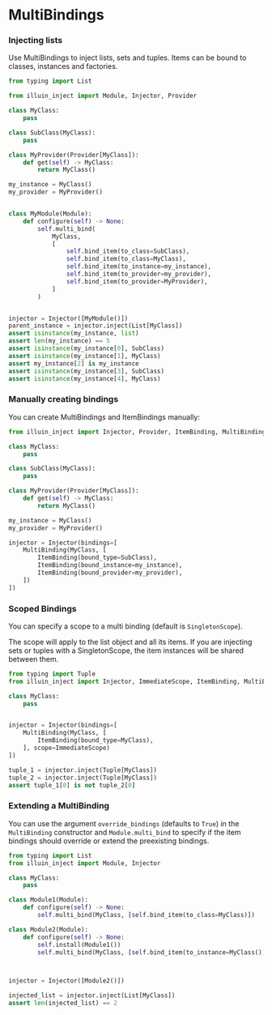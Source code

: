 MultiBindings
=============

### Injecting lists
Use MultiBindings to inject lists, sets and tuples.
Items can be bound to classes, instances and factories.


```python
from typing import List

from illuin_inject import Module, Injector, Provider

class MyClass:
    pass

class SubClass(MyClass):
    pass

class MyProvider(Provider[MyClass]):
    def get(self) -> MyClass:
        return MyClass()

my_instance = MyClass()
my_provider = MyProvider()


class MyModule(Module):
    def configure(self) -> None:
        self.multi_bind(
            MyClass,
            [
                self.bind_item(to_class=SubClass),
                self.bind_item(to_class=MyClass),
                self.bind_item(to_instance=my_instance),
                self.bind_item(to_provider=my_provider),
                self.bind_item(to_provider=MyProvider),
            ]
        )


injector = Injector([MyModule()])
parent_instance = injector.inject(List[MyClass])
assert isinstance(my_instance, list)
assert len(my_instance) == 5
assert isinstance(my_instance[0], SubClass)
assert isinstance(my_instance[1], MyClass)
assert my_instance[2] is my_instance
assert isinstance(my_instance[3], SubClass)
assert isinstance(my_instance[4], MyClass)
```

### Manually creating bindings

You can create MultiBindings and ItemBindings manually:

```python
from illuin_inject import Injector, Provider, ItemBinding, MultiBinding

class MyClass:
    pass

class SubClass(MyClass):
    pass

class MyProvider(Provider[MyClass]):
    def get(self) -> MyClass:
        return MyClass()

my_instance = MyClass()
my_provider = MyProvider()

injector = Injector(bindings=[
    MultiBinding(MyClass, [
        ItemBinding(bound_type=SubClass),
        ItemBinding(bound_instance=my_instance),
        ItemBinding(bound_provider=my_provider),
    ])
])
```


### Scoped Bindings

You can specify a scope to a multi binding (default is `SingletonScope`).

The scope will apply to the list object and all its items.
If you are injecting sets or tuples with a SingletonScope, the item instances will be shared between them.

```python
from typing import Tuple
from illuin_inject import Injector, ImmediateScope, ItemBinding, MultiBinding

class MyClass:
    pass


injector = Injector(bindings=[
    MultiBinding(MyClass, [
        ItemBinding(bound_type=MyClass),
    ], scope=ImmediateScope)
])

tuple_1 = injector.inject(Tuple[MyClass])
tuple_2 = injector.inject(Tuple[MyClass])
assert tuple_1[0] is not tuple_2[0]
```

### Extending a MultiBinding

You can use the argument `override_bindings` (defaults to `True`) in the `MultiBinding` constructor and
`Module.multi_bind` to specify if the item bindings should override or extend the preexisting bindings.

```python
from typing import List
from illuin_inject import Module, Injector

class MyClass:
    pass

class Module1(Module):
    def configure(self) -> None:
        self.multi_bind(MyClass, [self.bind_item(to_class=MyClass)])

class Module2(Module):
    def configure(self) -> None:
        self.install(Module1())
        self.multi_bind(MyClass, [self.bind_item(to_instance=MyClass())], override_bindings=False)



injector = Injector([Module2()])

injected_list = injector.inject(List[MyClass])
assert len(injected_list) == 2
```

